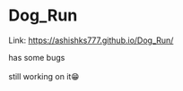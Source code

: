 # Dog_Run
Link: https://ashishks777.github.io/Dog_Run/

has some bugs <br><br>
still working on it😁

